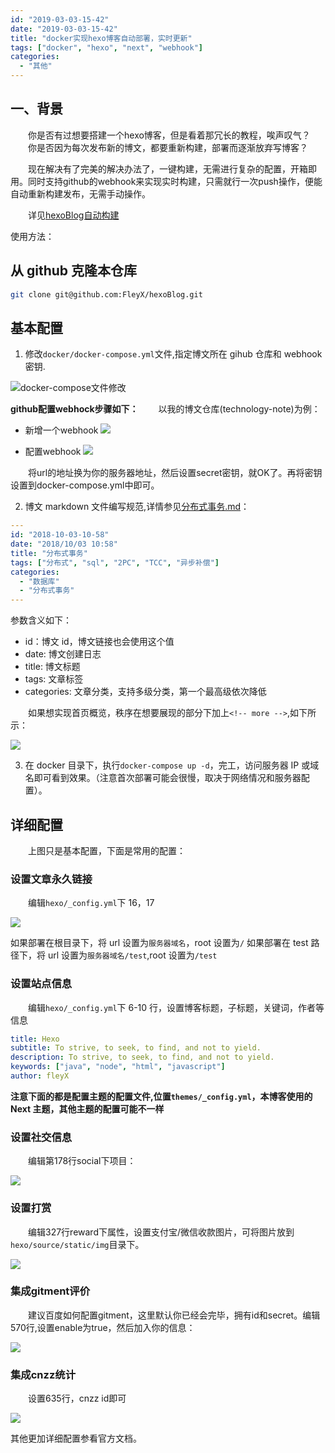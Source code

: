 ```yaml
---
id: "2019-03-03-15-42"
date: "2019-03-03-15-42"
title: "docker实现hexo博客自动部署，实时更新"
tags: ["docker", "hexo", "next", "webhook"]
categories:
  - "其他"
---
```


## 一、背景

&emsp;&emsp;你是否有过想要搭建一个hexo博客，但是看着那冗长的教程，唉声叹气？
&emsp;&emsp;你是否因为每次发布新的博文，都要重新构建，部署而逐渐放弃写博客？

&emsp;&emsp;现在解决有了完美的解决办法了，一键构建，无需进行复杂的配置，开箱即用。同时支持github的webhook来实现实时构建，只需就行一次push操作，便能自动重新构建发布，无需手动操作。

&emsp;&emsp;详见[hexoBlog自动构建](https://github.com/FleyX/hexoBlog)

使用方法：

## 从 github 克隆本仓库

```bash
git clone git@github.com:FleyX/hexoBlog.git
```

## 基本配置

1. 修改`docker/docker-compose.yml`文件,指定博文所在 gihub 仓库和 webhook 密钥.

![docker-compose文件修改](https://raw.githubusercontent.com/FleyX/files/master/blog/20190303145035.png)

**github配置webhock步骤如下：**
&emsp;&emsp;以我的博文仓库(technology-note)为例：

- 新增一个webhook
![](https://raw.githubusercontent.com/FleyX/files/master/blog/20190303161438.png)

- 配置webhook
![](https://raw.githubusercontent.com/FleyX/files/master/blog/20190303161713.png)

&emsp;&emsp;将url的地址换为你的服务器地址，然后设置secret密钥，就OK了。再将密钥设置到docker-compose.yml中即可。

2. 博文 markdown 文件编写规范,详情参见[分布式事务.md](https://raw.githubusercontent.com/FleyX/technology-note/master/%E6%95%B0%E6%8D%AE%E5%BA%93/%E5%88%86%E5%B8%83%E5%BC%8F/%E5%88%86%E5%B8%83%E5%BC%8F%E4%BA%8B%E5%8A%A1.md)：

```yaml
---
id: "2018-10-03-10-58"
date: "2018/10/03 10:58"
title: "分布式事务"
tags: ["分布式", "sql", "2PC", "TCC", "异步补偿"]
categories:
  - "数据库"
  - "分布式事务"
---

```

参数含义如下：

- id：博文 id，博文链接也会使用这个值
- date: 博文创建日志
- title: 博文标题
- tags: 文章标签
- categories: 文章分类，支持多级分类，第一个最高级依次降低

&emsp;&emsp;如果想实现首页概览，秩序在想要展现的部分下加上`<!-- more -->`,如下所示：

![](https://raw.githubusercontent.com/FleyX/files/master/blog/20190303150138.png)

3. 在 docker 目录下，执行`docker-compose up -d`，完工，访问服务器 IP 或域名即可看到效果。（注意首次部署可能会很慢，取决于网络情况和服务器配置）。

## 详细配置

&emsp;&emsp;上图只是基本配置，下面是常用的配置：

### 设置文章永久链接

&emsp;&emsp;编辑`hexo/_config.yml`下 16，17

![](https://raw.githubusercontent.com/FleyX/files/master/blog/20190303150537.png)

如果部署在根目录下，将 url 设置为`服务器域名`，root 设置为`/`
如果部署在 test 路径下，将 url 设置为`服务器域名/test`,root 设置为`/test`

### 设置站点信息

&emsp;&emsp;编辑`hexo/_config.yml`下 6-10 行，设置博客标题，子标题，关键词，作者等信息

```yaml
title: Hexo
subtitle: To strive, to seek, to find, and not to yield.
description: To strive, to seek, to find, and not to yield.
keywords: ["java", "node", "html", "javascript"]
author: fleyX
```

**注意下面的都是配置主题的配置文件,位置`themes/_config.yml`，本博客使用的 Next 主题，其他主题的配置可能不一样**

### 设置社交信息

&emsp;&emsp;编辑第178行social下项目：

![](https://raw.githubusercontent.com/FleyX/files/master/blog/20190303151851.png)

### 设置打赏

&emsp;&emsp;编辑327行reward下属性，设置支付宝/微信收款图片，可将图片放到`hexo/source/static/img`目录下。

![](https://raw.githubusercontent.com/FleyX/files/master/blog/20190303152128.png)

### 集成gitment评价

&emsp;&emsp;建议百度如何配置gitment，这里默认你已经会完毕，拥有id和secret。编辑570行,设置enable为true，然后加入你的信息：

![](https://raw.githubusercontent.com/FleyX/files/master/blog/20190303152638.png)

### 集成cnzz统计

&emsp;&emsp;设置635行，cnzz id即可

![](https://raw.githubusercontent.com/FleyX/files/master/blog/20190303152519.png)

其他更加详细配置参看官方文档。